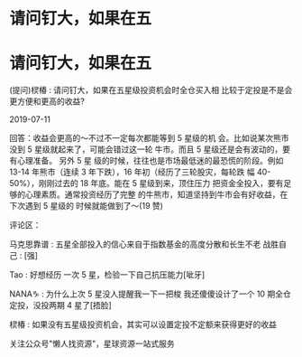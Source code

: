 # 请问钉大，如果在五

# 请问钉大，如果在五

(提问)棂椿 : 请问钉大，如果在五星级投资机会时全仓买入相 比较于定投是不是会更方便和更高的收益?

2019-07-11

回答：收益会更高的～不过不一定每次都能等到 5 星级的机 会。比如说某次熊市没到 5 星级就起来了，可能会错过这一轮 牛市。而且 5 星级还是会有波动的，要有心理准备。 另外 5 星 级的时候，往往也是市场最低迷的最恐慌的阶段。例如 13-14 年熊市（连续 3 年下跌），16 年初（经历了三轮股灾，每轮跌 幅 40-50%），刚刚过去的 18 年底。能在 5 星级到来，顶住压力 把资金全投入，要有足够的心理素质。通常投资经历了完整 的牛熊市，知道坚持到牛市会有好收益，在下次遇到 5 星级的 时候就能做到了～(19 赞)

评论区：

马克思靠谱 : 五星全部投入的信心来自于指数基金的高度分散和长生不老 战胜自己 : [强]

Tao : 好想经历 一次 5 星，检验一下自己抗压能力[呲牙]

NANA♑ : 为什么上次 5 星没人提醒我一下一把梭 我还傻傻设计了一个 10 期全仓定投，没投两期 4 星了[捂脸]

棂椿 : 如果没有五星级投资机会，其实可以设置定投不定额来获得更好的收益

关注公众号"懒人找资源"，星球资源一站式服务